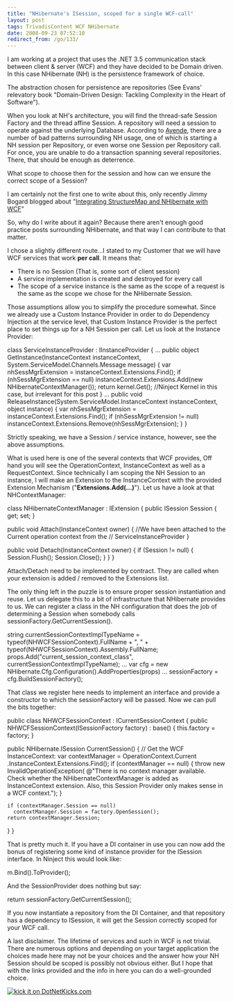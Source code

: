 ```yaml
---
title: "NHibernate's ISession, scoped for a single WCF-call"
layout: post
tags: TrivadisContent WCF NHibernate
date: 2008-09-23 07:52:10
redirect_from: /go/133/
---
```


I am working at a project that uses the .NET 3.5 communication stack between client & server (WCF) and they have decided to be Domain driven. In this case NHibernate (NH) is the persistence framework of choice.

The abstraction chosen for persistence are repositories (See Evans' relevatory book "Domain-Driven Design: Tackling Complexity in the Heart of Software").

When you look at NH's architecture, you will find the thread-safe Session Factory and the thread affine Session. A repository will need a session to operate against the underlying Database. According to [Ayende](http://ayende.com/Blog/archive/2008/07/24/How-to-review-NHibernate-application.aspx), there are a number of bad patterns surrounding NH usage, one of which is starting a NH session per Repository, or even worse one Session per Repository call. For once, you are unable to do a transaction spanning several repositories. There, that should be enough as deterrence.

What scope to choose then for the session and how can we ensure the correct scope of a Session?

I am certainly not the first one to write about this, only recently Jimmy Bogard blogged about "[Integrating StructureMap and NHibernate with WCF](http://www.lostechies.com/blogs/jimmy_bogard/archive/2008/09/16/integrating-structuremap-and-nhibernate-with-wcf.aspx)"

So, why do I write about it again? Because there aren't enough good practice posts surrounding NHibernate, and that way I can contribute to that matter.

I chose a slightly different route...I stated to my Customer that we will have WCF services that work **per call**. It means that:

*   There is no Session (That is, some sort of client session)
*   A service implementation is created and destroyed for every call
*   The scope of a service instance is the same as the scope of a request is the same as the scope we chose for the NHibernate Session.

Those assumptions allow you to simplify the procedure somewhat. Since we already use a Custom Instance Provider in order to do Dependency Injection at the service level, that Custom Instance Provider is the perfect place to set things up for a NH Session per call. Let us look at the Instance Provider:

<csharp>
class ServiceInstanceProvider<CONTRACT> : IInstanceProvider {
  ...
  public object GetInstance(InstanceContext instanceContext, System.ServiceModel.Channels.Message message)
  {
    var nhSessMgrExtension = instanceContext.Extensions.Find<NHibernateContextManager>();
    if (nhSessMgrExtension == null)
      instanceContext.Extensions.Add(new NHibernateContextManager());
    return kernel.Get<CONTRACT>(); //Ninject Kernel in this case, but irrelevant for this post
  }
  ...
  public void ReleaseInstance(System.ServiceModel.InstanceContext instanceContext, object instance)
  {
    var nhSessMgrExtension = instanceContext.Extensions.Find<NHibernateContextManager>();
    if (nhSessMgrExtension != null)
      instanceContext.Extensions.Remove(nhSessMgrExtension);
  }
}
</csharp>

Strictly speaking, we have a Session / service instance, however, see the above assumptions.

What is used here is one of the several contexts that WCF provides, Off hand you will see the OperationContext, InstanceContext as well as a RequestContext. Since technically I am scoping the NH Session to an instance, I will make an Extension to the InstanceContext with the provided Extension Mechanism ("**Extensions.Add(...)**").
Let us have a look at that NHContextManager:

<csharp>
class NHibernateContextManager : IExtension<InstanceContext>
{
  public ISession Session { get; set; }

  public void Attach(InstanceContext owner)
  {
    //We have been attached to the Current operation context from the 
    // ServiceInstanceProvider
  }

  public void Detach(InstanceContext owner)
  {
    if (Session != null)
    {
      Session.Flush();
      Session.Close();
    }
  }
}
</csharp>

Attach/Detach need to be implemented by contract. They are called when your extension is added / removed to the Extensions list.

The only thing left in the puzzle is to ensure proper session instantiation and reuse. Let us delegate this to a bit of infrastructure that NHibernate provides to us. We can register a class in the NH configuration that does the job of determining a Session when somebody calls sessionFactory.GetCurrentSession().

<csharp>
string currentSessionContextImplTypeName = 
  typeof(NHWCFSessionContext).FullName + ", " + 
  typeof(NHWCFSessionContext).Assembly.FullName;
props.Add("current_session_context_class", currentSessionContextImplTypeName);
...
var cfg = new NHibernate.Cfg.Configuration().AddProperties(props)
...
sessionFactory = cfg.BuildSessionFactory();
</csharp>

That class we register here needs to implement an interface and provide a constructor to which the sessionFactory will be passed. Now we can pull the bits together:

<csharp>
public class NHWCFSessionContext : ICurrentSessionContext
{
  public NHWCFSessionContext(ISessionFactory factory) : base()
  {
    this.factory = factory;
  }

  public NHibernate.ISession CurrentSession()
  {
    // Get the WCF InstanceContext:
    var contextManager = OperationContext.Current
      .InstanceContext.Extensions.Find<NHibernateContextManager>();
    if (contextManager == null)
    {
      throw new InvalidOperationException(
@"There is no context manager available. 
Check whether the NHibernateContextManager is added as InstanceContext extension. 
Also, this Session Provider only makes sense in a WCF context.");
    }

    if (contextManager.Session == null)
      contextManager.Session = factory.OpenSession();
    return contextManager.Session;
  }
}
</csharp>

That is pretty much it. If you have a DI container in use you can now add the bonus of registering some kind of instance provider for the ISession interface. In Ninject this would look like:

<csharp>
m.Bind<NHibernate.ISession>().ToProvider<NHSessionProvider>();
</csharp>

And the SessionProvider does nothing but say:

<csharp>
return sessionFactory.GetCurrentSession();
</csharp>

If you now instantiate a repository from the DI Container, and that repository has a dependency to ISession, it will get the Session correctly scoped for your WCF call.

A last disclaimer. The lifetime of services and such in WCF is not trivial. There are numerous options and depending on your target application the choices made here may not be your choices and the answer how your NH Session should be scoped is possibly not obvious either. But I hope that with the links provided and the info in here you can do a well-grounded choice.

[![kick it on DotNetKicks.com](http://www.dotnetkicks.com/Services/Images/KickItImageGenerator.ashx?url=http%3a%2f%2frealfiction.net%2f%3fq%3dnode%2f167&bgcolor=0000CC)](http://www.dotnetkicks.com/kick/?url=http%3a%2f%2frealfiction.net%2f%3fq%3dnode%2f167)